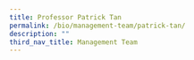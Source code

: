 ```yaml
---
title: Professor Patrick Tan
permalink: /bio/management-team/patrick-tan/
description: ""
third_nav_title: Management Team
---
```

